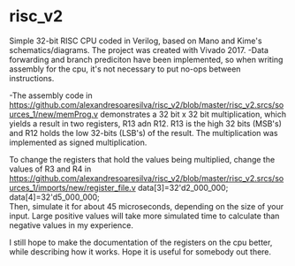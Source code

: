 # risc_v2
Simple 32-bit RISC CPU coded in Verilog, based on Mano and Kime's schematics/diagrams. The project was created with Vivado 2017.
-Data forwarding and branch prediciton have been implemented, so when writing assembly for the cpu, it's not necessary to put no-ops between instructions.

-The assembly code in 
        https://github.com/alexandresoaresilva/risc_v2/blob/master/risc_v2.srcs/sources_1/new/memProg.v
demonstrates a 32 bit x 32 bit multiplication, which yields a result in two registers, R13  adn R12. R13 is the high 32 bits (MSB's) and R12 holds the low 32-bits (LSB's) of the result. The multiplication was implemented as signed multiplication.

To change the registers that hold the values being multiplied, change the values of R3 and R4 in
        https://github.com/alexandresoaresilva/risc_v2/blob/master/risc_v2.srcs/sources_1/imports/new/register_file.v
            data[3]=32'd2_000_000;
            data[4]=32'd5_000_000;  
  Then, simulate it for about 45 microseconds, depending on the size of your input. Large positive values will take more simulated time to calculate than negative values in my experience.
  
 I still hope to make the documentation of the registers on the cpu better, while describing how it works. Hope it is useful for somebody out there.
